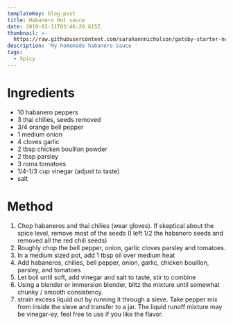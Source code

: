 ```yaml
---
templateKey: blog-post
title: Habanero Hot sauce
date: 2019-03-11T03:46:20.615Z
thumbnail: >-
  https://raw.githubusercontent.com/sarahannnicholson/gatsby-starter-netlify-cms/master/static/img/greekfood.jpg
description: 'My homemade habanero sauce '
tags:
  - Spicy
---
```



# Ingredients

* 10 habanero peppers
* 3 thai chilies, seeds removed 
* 3/4 orange bell pepper
* 1 medium onion
* 4 cloves garlic
* 2 tbsp chicken bouillon powder 
* 2 tbsp parsley
* 3 roma tomatoes
* 1/4-1/3 cup vinegar (adjust to taste)
* salt

# Method

1. Chop habaneros and thai chilies (wear gloves). If skeptical about the spice level, remove most of the seeds (I left 1/2 the habanero seeds and removed all the red chili seeds)
2. Roughly chop the bell pepper, onion, garlic cloves parsley and tomatoes. 
3. In a medium sized pot, add 1 tbsp oil over medium heat
4. Add habaneros, chilies, bell pepper, onion, garlic, chicken bouillon, parsley, and tomatoes
5. Let boil until soft, add vinegar and salt to taste, stir to combine
6. Using a blender or immersion blender, blitz the mixture until somewhat chunky / smooth consistency. 
7. strain excess liquid out by running it through a sieve. Take pepper mix from inside the sieve and transfer to a jar. The liquid runoff mixture may be vinegar-ey, feel free to use if you like the flavor.
